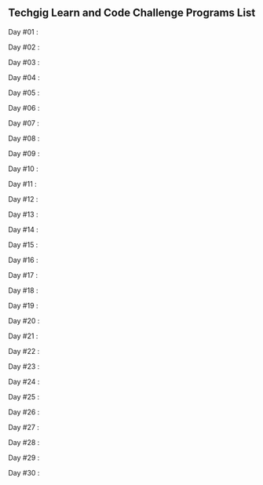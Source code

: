 Techgig Learn and Code Challenge Programs List
----------------------------------------------
Day #01 : 

Day #02 : 

Day #03 : 

Day #04 : 

Day #05 : 

Day #06 : 

Day #07 : 

Day #08 : 

Day #09 : 

Day #10 :

Day #11 : 

Day #12 : 

Day #13 : 

Day #14 : 

Day #15 : 

Day #16 : 

Day #17 : 

Day #18 : 

Day #19 : 

Day #20 :

Day #21 : 

Day #22 : 

Day #23 : 

Day #24 : 

Day #25 : 

Day #26 : 

Day #27 : 

Day #28 : 

Day #29 : 

Day #30 :

